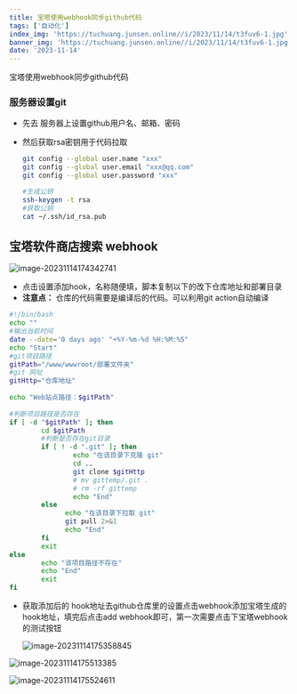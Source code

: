 ```yaml
---
title: 宝塔使用webhook同步github代码
tags: ['自动化']
index_img: 'https://tuchuang.junsen.online//i/2023/11/14/t3fuv6-1.jpg'
banner_img: 'https://tuchuang.junsen.online//i/2023/11/14/t3fuv6-1.jpg'
date: '2023-11-14'
---
```


宝塔使用webhook同步github代码



### 服务器设置git

- 先去 服务器上设置github用户名、邮箱、密码

- 然后获取rsa密钥用于代码拉取

  ```bash
  git config --global user.name "xxx"
  git config --global user.email "xxx@qq.com"
  git config --global user.password "xxx"
  
  #生成公钥
  ssh-keygen -t rsa
  #获取公钥
  cat ~/.ssh/id_rsa.pub
  ```

  

## 宝塔软件商店搜索 webhook

![image-20231114174342741](https://tuchuang.junsen.online//i/2023/11/14/stzy0l-1.png)

- 点击设置添加hook，名称随便填，脚本复制以下的改下仓库地址和部署目录
- **注意点：** 仓库的代码需要是编译后的代码。可以利用git action自动编译

```bash
#!/bin/bash
echo ""
#输出当前时间
date --date='0 days ago' "+%Y-%m-%d %H:%M:%S"
echo "Start"
#git项目路径
gitPath="/www/wwwroot/部署文件夹"
#git 网址
gitHttp="仓库地址"
 
echo "Web站点路径：$gitPath"
 
#判断项目路径是否存在
if [ -d "$gitPath" ]; then
        cd $gitPath
        #判断是否存在git目录
        if [ ! -d ".git" ]; then
                echo "在该目录下克隆 git"
                cd ..
                git clone $gitHttp 
                # mv gittemp/.git .
                # rm -rf gittemp 
                echo "End"
        else  
              echo "在该目录下拉取 git"
              git pull 2>&1
              echo "End"
        fi
        exit
else
        echo "该项目路径不存在"
        echo "End"
        exit
fi
```

- 获取添加后的 hook地址去github仓库里的设置点击webhook添加宝塔生成的hook地址，填完后点击add webhook即可，第一次需要点击下宝塔webhook的测试按钮

  ![image-20231114175358845](https://tuchuang.junsen.online//i/2023/11/14/t01js2-1.png)

![image-20231114175513385](https://tuchuang.junsen.online//i/2023/11/14/t0yp1j-1.png)

![image-20231114175524611](https://tuchuang.junsen.online//i/2023/11/14/t111g1-1.png)
